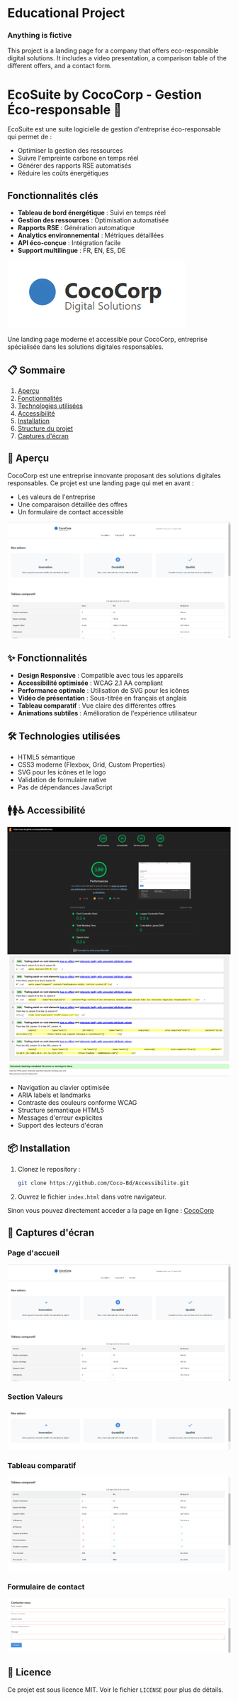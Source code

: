 # Educational Project

### Anything is fictive

This project is a landing page for a company that offers eco-responsible digital solutions. It includes a video presentation, a comparison table of the different offers, and a contact form.

# EcoSuite by CocoCorp - Gestion Éco-responsable 🌱

EcoSuite est une suite logicielle de gestion d'entreprise éco-responsable qui permet de :

- Optimiser la gestion des ressources
- Suivre l'empreinte carbone en temps réel
- Générer des rapports RSE automatisés
- Réduire les coûts énergétiques

## Fonctionnalités clés

- **Tableau de bord énergétique** : Suivi en temps réel
- **Gestion des ressources** : Optimisation automatisée
- **Rapports RSE** : Génération automatique
- **Analytics environnemental** : Métriques détaillées
- **API éco-conçue** : Intégration facile
- **Support multilingue** : FR, EN, ES, DE

![Logo CocoCorp](assets/images/logo.png)

Une landing page moderne et accessible pour CocoCorp, entreprise spécialisée dans les solutions digitales responsables.

## 📋 Sommaire

1. [Aperçu](#aperçu)
2. [Fonctionnalités](#fonctionnalités)
3. [Technologies utilisées](#technologies-utilisées)
4. [Accessibilité](#accessibilité)
5. [Installation](#installation)
6. [Structure du projet](#structure-du-projet)
7. [Captures d'écran](#captures-décran)

## 🎯 Aperçu

CocoCorp est une entreprise innovante proposant des solutions digitales responsables. Ce projet est une landing page qui met en avant :

- Les valeurs de l'entreprise
- Une comparaison détaillée des offres
- Un formulaire de contact accessible

![Aperçu du site](assets/images/preview.png)

## ✨ Fonctionnalités

- **Design Responsive** : Compatible avec tous les appareils
- **Accessibilité optimisée** : WCAG 2.1 AA compliant
- **Performance optimale** : Utilisation de SVG pour les icônes
- **Vidéo de présentation** : Sous-titrée en français et anglais
- **Tableau comparatif** : Vue claire des différentes offres
- **Animations subtiles** : Amélioration de l'expérience utilisateur

## 🛠 Technologies utilisées

- HTML5 sémantique
- CSS3 moderne (Flexbox, Grid, Custom Properties)
- SVG pour les icônes et le logo
- Validation de formulaire native
- Pas de dépendances JavaScript

## 🚹🚺♿ Accessibilité

![Score d'accessibilité](assets/images/accessibility-score.png)
![Test validator.w3 ](assets/images/validatorW3.png)

- Navigation au clavier optimisée
- ARIA labels et landmarks
- Contraste des couleurs conforme WCAG
- Structure sémantique HTML5
- Messages d'erreur explicites
- Support des lecteurs d'écran

## 📦 Installation

1. Clonez le repository :

   ```bash
   git clone https://github.com/Coco-Bd/Accessibilite.git
   ```

2. Ouvrez le fichier `index.html` dans votre navigateur.

Sinon vous pouvez directement acceder a la page en ligne : [CocoCorp](https://coco-bd.github.io/Accessibilite/)

## 📸 Captures d'écran

### Page d'accueil

![Page d'accueil](assets/images/preview.png)

### Section Valeurs

![Nos valeurs](assets/images/values.png)

### Tableau comparatif

![Comparatif des offres](assets/images/pricing.png)

### Formulaire de contact

![Formulaire](assets/images/contact.png)

## 📄 Licence

Ce projet est sous licence MIT. Voir le fichier `LICENSE` pour plus de détails.
